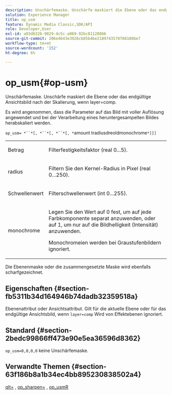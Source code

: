 ```yaml
---
description: Unschärfemaske. Unschärfe maskiert die Ebene oder das endgültige Ansichtsbild nach der Skalierung, wenn layer=comp.
solution: Experience Manager
title: op_usm
feature: Dynamic Media Classic,SDK/API
role: Developer,User
exl-id: a83d6326-9029-4c5c-a069-92bc81120866
source-git-commit: 206e4643e3926cb85b4be2189743578f88180be7
workflow-type: tm+mt
source-wordcount: '152'
ht-degree: 6%

---
```


# op_usm{#op-usm}

Unschärfemaske. Unschärfe maskiert die Ebene oder das endgültige Ansichtsbild nach der Skalierung, wenn layer=comp.

Es wird angenommen, dass die Parameter auf das Bild mit voller Auflösung angewendet und bei der Verarbeitung eines heruntergesampelten Bildes herabskaliert werden.

`op_usm= *``*[, *``*[, *``*[, *`amount tradiusdreoldmonochrome`*]]]`

<table id="simpletable_0697E3BCB45F41C494D93A6017ADD2BF"> 
 <tr class="strow"> 
  <td class="stentry"> <p><span class="codeph"><span class="varname"> Betrag</span></span> </p></td> 
  <td class="stentry"> <p>Filterfestigkeitsfaktor (real 0...5). </p></td> 
 </tr> 
 <tr class="strow"> 
  <td class="stentry"> <p><span class="codeph"><span class="varname"> radius</span></span> </p></td> 
  <td class="stentry"> <p>Filtern Sie den Kernel-Radius in Pixel (real 0...250). </p></td> 
 </tr> 
 <tr class="strow"> 
  <td class="stentry"> <p><span class="codeph"><span class="varname"> Schwellenwert</span></span> </p></td> 
  <td class="stentry"> <p>Filterschwellenwert (int 0...255). </p></td> 
 </tr> 
 <tr class="strow"> 
  <td class="stentry"> <p><span class="codeph"><span class="varname"> monochrome</span></span> </p></td> 
  <td class="stentry"> <p>Legen Sie den Wert auf 0 fest, um auf jede Farbkomponente separat anzuwenden, oder auf 1, um nur auf die Bildhelligkeit (Intensität) anzuwenden. </p> <p> <span class="codeph"><span class="varname"> </span></span> Monochromeien werden bei Graustufenbildern ignoriert. </p></td> 
 </tr> 
</table>

Die Ebenenmaske oder die zusammengesetzte Maske wird ebenfalls scharfgezeichnet.

## Eigenschaften {#section-fb5311b34d164946b74dadb32359518a}

Ebenenattribut oder Ansichtsattribut. Gilt für die aktuelle Ebene oder für das endgültige Ansichtsbild, wenn `layer=comp` Wird von Effektebenen ignoriert.

## Standard {#section-2bedc99866ff473e90e5ea36596d8362}

`op_usm=0,0,0,0` keine Unschärfemaske.

## Verwandte Themen {#section-63f186b8a1b34ec4bb895230838502a4}

[qlt=](../../../../../is-api/http-ref/image-serving-api-ref/c-http-protocol-reference/c-command-reference/r-is-http-qlt.md#reference-f69ed0758c784b0385d979820546d352) ,  [op_sharpen=](../../../../../is-api/http-ref/image-serving-api-ref/c-http-protocol-reference/c-command-reference/r-op-sharpen.md#reference-c32573230c6140f883efdaa201ea8541) ,  [op_usmR](../../../../../is-api/http-ref/image-serving-api-ref/c-http-protocol-reference/c-command-reference/r-op-usmr.md#reference-c0168bc1e3a24370883670c09bcb0fef)
